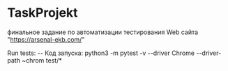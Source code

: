 # TaskProjekt
финальное задание по автоматизации тестирования Web сайта "https://arsenal-ekb.com/"

Run tests: -- Код запуска:   python3 -m pytest -v --driver Chrome --driver-path ~chrom test/*
